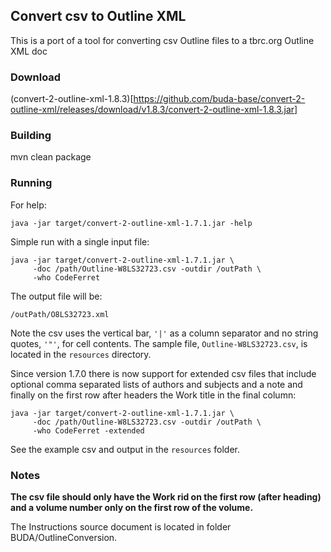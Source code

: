 ## Convert csv to Outline XML
This is a port of a tool for converting csv Outline files to a tbrc.org Outline XML doc 

### Download

(convert-2-outline-xml-1.8.3)[https://github.com/buda-base/convert-2-outline-xml/releases/download/v1.8.3/convert-2-outline-xml-1.8.3.jar]

### Building
mvn clean package

### Running
For help:
```
java -jar target/convert-2-outline-xml-1.7.1.jar -help
```
Simple run with a single input file:
```
java -jar target/convert-2-outline-xml-1.7.1.jar \
     -doc /path/Outline-W8LS32723.csv -outdir /outPath \
     -who CodeFerret
```
The output file will be:
```
/outPath/O8LS32723.xml
```
Note the csv uses the vertical bar, ```'|'``` as a column separator and no string quotes, ```'"'```, for cell contents.
The sample file, ```Outline-W8LS32723.csv```, is located in the `resources` directory.

Since version 1.7.0 there is now support for extended csv files that include optional comma separated lists of 
authors and subjects and a note and finally on the first row after headers the Work title in the final column:
```
java -jar target/convert-2-outline-xml-1.7.1.jar \
     -doc /path/Outline-W8LS32723.csv -outdir /outPath \
     -who CodeFerret -extended
```
See the example csv and output in the ```resources``` folder.
### Notes
**The csv file should only have the Work rid on the first row (after heading) and a volume number only on the
first row of the volume.**

The Instructions source document is located in folder BUDA/OutlineConversion.
